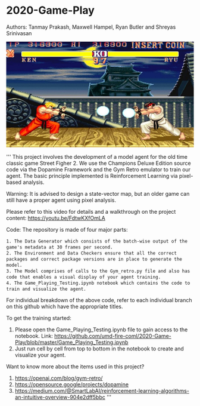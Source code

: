 # 2020-Game-Play
Authors: Tanmay Prakash, Maxwell Hampel, Ryan Butler and Shreyas Srinivasan

![](images/streetfighter-screengrab.jpg)

'''
This project involves the development of a model agent for the old time classic game Street Figher 2. 
We use the Champions Deluxe Edition source code via the Dopamine Framework and the Gym Retro emulator to train our agent.
The basic principle implemented is Reinforcement Learning via pixel-based analysis.

Warning: It is advised to design a state-vector map, but an older game can still have a proper agent using pixel analysis. 

Please refer to this video for details and a walkthrough on the project content:
https://youtu.be/FdtwKXfOmLA

Code:
  The repository is made of four major parts: 

    1. The Data Generator which consists of the batch-wise output of the game's metadata at 30 frames per second.
    2. The Environment and Data Checkers ensure that all the correct packages and correct package versions are in place to generate the model. 
    3. The Model comprises of calls to the Gym_retro.py file and also has code that enables a visual display of your agent training. 
    4. The Game_Playing_Testing.ipynb notebook which contains the code to train and visualize the agent. 


For individual breakdown of the above code, refer to each individual branch on this github which have the appropriate titles. 

  
To get the training started:
  1. Please open the Game_Playing_Testing.ipynb file to gain access to the notebook. 
     Link: https://github.com/umd-fire-coml/2020-Game-Play/blob/master/Game_Playing_Testing.ipynb
  2. Just run cell by cell from top to bottom in the notebook to create and visualize your agent. 
  
Want to know more about the items used in this project?
  1) https://openai.com/blog/gym-retro/ 
  2) https://opensource.google/projects/dopamine
  3) https://medium.com/@SmartLabAI/reinforcement-learning-algorithms-an-intuitive-overview-904e2dff5bbc
  '''
  

